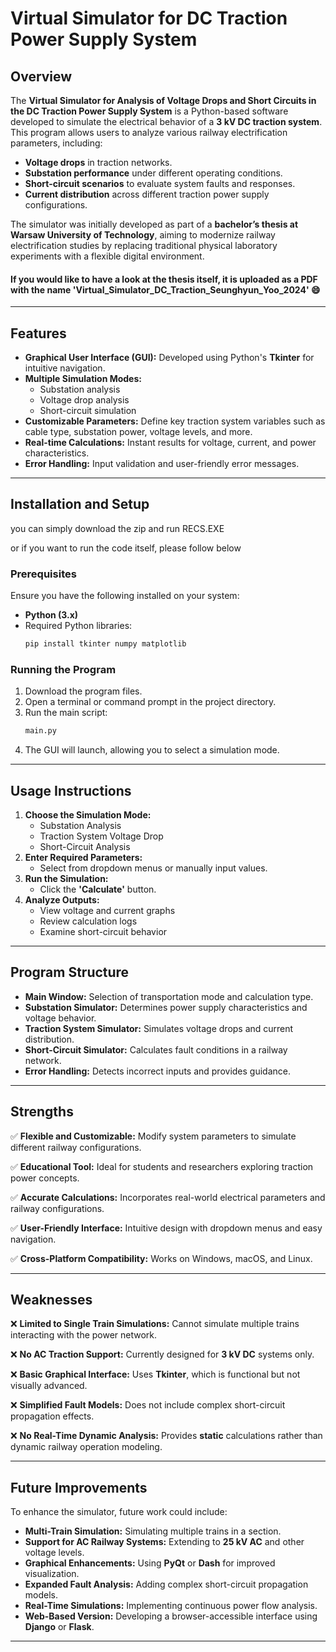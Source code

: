 # Virtual Simulator for DC Traction Power Supply System

## Overview
The **Virtual Simulator for Analysis of Voltage Drops and Short Circuits in the DC Traction Power Supply System** is a Python-based software developed to simulate the electrical behavior of a **3 kV DC traction system**. This program allows users to analyze various railway electrification parameters, including:

- **Voltage drops** in traction networks.
- **Substation performance** under different operating conditions.
- **Short-circuit scenarios** to evaluate system faults and responses.
- **Current distribution** across different traction power supply configurations.

The simulator was initially developed as part of a **bachelor’s thesis at Warsaw University of Technology**, aiming to modernize railway electrification studies by replacing traditional physical laboratory experiments with a flexible digital environment.

#### If you would like to have a look at the thesis itself, it is uploaded as a PDF with the name 'Virtual_Simulator_DC_Traction_Seunghyun_Yoo_2024' 😄



---

## Features
- **Graphical User Interface (GUI):** Developed using Python's **Tkinter** for intuitive navigation.
- **Multiple Simulation Modes:**
  - Substation analysis
  - Voltage drop analysis
  - Short-circuit simulation
- **Customizable Parameters:** Define key traction system variables such as cable type, substation power, voltage levels, and more.
- **Real-time Calculations:** Instant results for voltage, current, and power characteristics.
- **Error Handling:** Input validation and user-friendly error messages.

---

## Installation and Setup

you can simply download the zip and run RECS.EXE

or if you want to run the code itself, please follow below

### Prerequisites
Ensure you have the following installed on your system:

- **Python (3.x)**
- Required Python libraries:
  ```sh
  pip install tkinter numpy matplotlib
  ```

### Running the Program
1. Download the program files.
2. Open a terminal or command prompt in the project directory.
3. Run the main script:
   ```sh
   main.py
   ```
4. The GUI will launch, allowing you to select a simulation mode.

---

## Usage Instructions
1. **Choose the Simulation Mode:**
   - Substation Analysis
   - Traction System Voltage Drop
   - Short-Circuit Analysis
2. **Enter Required Parameters:**
   - Select from dropdown menus or manually input values.
3. **Run the Simulation:**
   - Click the **'Calculate'** button.
4. **Analyze Outputs:**
   - View voltage and current graphs
   - Review calculation logs
   - Examine short-circuit behavior

---

## Program Structure
- **Main Window:** Selection of transportation mode and calculation type.
- **Substation Simulator:** Determines power supply characteristics and voltage behavior.
- **Traction System Simulator:** Simulates voltage drops and current distribution.
- **Short-Circuit Simulator:** Calculates fault conditions in a railway network.
- **Error Handling:** Detects incorrect inputs and provides guidance.

---

## Strengths
✅ **Flexible and Customizable:** Modify system parameters to simulate different railway configurations.

✅ **Educational Tool:** Ideal for students and researchers exploring traction power concepts.

✅ **Accurate Calculations:** Incorporates real-world electrical parameters and railway configurations.

✅ **User-Friendly Interface:** Intuitive design with dropdown menus and easy navigation.

✅ **Cross-Platform Compatibility:** Works on Windows, macOS, and Linux.

---

## Weaknesses
❌ **Limited to Single Train Simulations:** Cannot simulate multiple trains interacting with the power network.

❌ **No AC Traction Support:** Currently designed for **3 kV DC** systems only.

❌ **Basic Graphical Interface:** Uses **Tkinter**, which is functional but not visually advanced.

❌ **Simplified Fault Models:** Does not include complex short-circuit propagation effects.

❌ **No Real-Time Dynamic Analysis:** Provides **static** calculations rather than dynamic railway operation modeling.

---

## Future Improvements
To enhance the simulator, future work could include:

- **Multi-Train Simulation:** Simulating multiple trains in a section.
- **Support for AC Railway Systems:** Extending to **25 kV AC** and other voltage levels.
- **Graphical Enhancements:** Using **PyQt** or **Dash** for improved visualization.
- **Expanded Fault Analysis:** Adding complex short-circuit propagation models.
- **Real-Time Simulations:** Implementing continuous power flow analysis.
- **Web-Based Version:** Developing a browser-accessible interface using **Django** or **Flask**.

---

